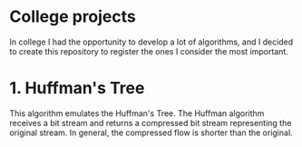 # College projects
In college I had the opportunity to develop a lot of algorithms, and I decided to create this repository to register the ones I consider the most important.

# 1. Huffman's Tree
This algorithm emulates the Huffman's Tree. The Huffman algorithm receives a bit stream and returns a compressed bit stream representing the original stream. In general, the compressed flow is shorter than the original.
